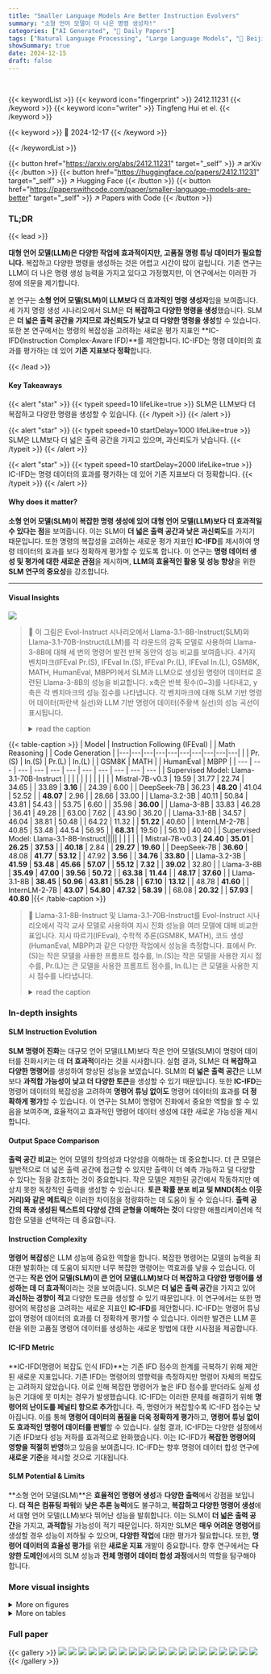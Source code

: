 ```yaml
---
title: "Smaller Language Models Are Better Instruction Evolvers"
summary: "소형 언어 모델이 더 나은 명령 생성자!"
categories: ["AI Generated", "🤗 Daily Papers"]
tags: ["Natural Language Processing", "Large Language Models", "🏢 Beijing University of Posts and Telecommunications",]
showSummary: true
date: 2024-12-15
draft: false
---
```


<br>

{{< keywordList >}}
{{< keyword icon="fingerprint" >}} 2412.11231 {{< /keyword >}}
{{< keyword icon="writer" >}} Tingfeng Hui et el. {{< /keyword >}}
 
{{< keyword >}} 🤗 2024-12-17 {{< /keyword >}}
 
{{< /keywordList >}}

{{< button href="https://arxiv.org/abs/2412.11231" target="_self" >}}
↗ arXiv
{{< /button >}}
{{< button href="https://huggingface.co/papers/2412.11231" target="_self" >}}
↗ Hugging Face
{{< /button >}}
{{< button href="https://paperswithcode.com/paper/smaller-language-models-are-better" target="_self" >}}
↗ Papers with Code
{{< /button >}}




### TL;DR


{{< lead >}}

**대형 언어 모델(LLM)은 다양한 작업에 효과적이지만, 고품질 명령 튜닝 데이터가 필요합니다.** 복잡하고 다양한 명령을 생성하는 것은 어렵고 시간이 많이 걸립니다. 기존 연구는 LLM이 더 나은 명령 생성 능력을 가지고 있다고 가정했지만, 이 연구에서는 이러한 가정에 의문을 제기합니다.

본 연구는 **소형 언어 모델(SLM)이 LLM보다 더 효과적인 명령 생성자**임을 보여줍니다. 세 가지 명령 생성 시나리오에서 SLM은 **더 복잡하고 다양한 명령을 생성**했습니다. SLM은 **더 넓은 출력 공간을 가지므로 과신뢰도가 낮고 더 다양한 명령을 생성**할 수 있습니다. 또한 본 연구에서는 명령의 복잡성을 고려하는 새로운 평가 지표인 **IC-IFD(Instruction Complex-Aware IFD)**를 제안합니다. IC-IFD는 명령 데이터의 효과를 평가하는 데 있어 **기존 지표보다 정확**합니다.

{{< /lead >}}


#### Key Takeaways

{{< alert "star" >}}
{{< typeit speed=10 lifeLike=true >}} SLM은 LLM보다 더 복잡하고 다양한 명령을 생성할 수 있습니다. {{< /typeit >}}
{{< /alert >}}

{{< alert "star" >}}
{{< typeit speed=10 startDelay=1000 lifeLike=true >}} SLM은 LLM보다 더 넓은 출력 공간을 가지고 있으며, 과신뢰도가 낮습니다. {{< /typeit >}}
{{< /alert >}}

{{< alert "star" >}}
{{< typeit speed=10 startDelay=2000 lifeLike=true >}} IC-IFD는 명령 데이터의 효과를 평가하는 데 있어 기존 지표보다 더 정확합니다. {{< /typeit >}}
{{< /alert >}}

#### Why does it matter?
**소형 언어 모델(SLM)이 복잡한 명령 생성에 있어 대형 언어 모델(LLM)보다 더 효과적일 수 있다는 점**을 보여줍니다.  이는 SLM이 **더 넓은 출력 공간과 낮은 과신뢰도**를 가지기 때문입니다. 또한 명령의 복잡성을 고려하는 새로운 평가 지표인 **IC-IFD**를 제시하여 명령 데이터의 효과를 보다 정확하게 평가할 수 있도록 합니다. 이 연구는 **명령 데이터 생성 및 평가에 대한 새로운 관점**을 제시하며, **LLM의 효율적인 활용 및 성능 향상**을 위한  **SLM 연구의 중요성**을 강조합니다.

------
#### Visual Insights



![](https://arxiv.org/html/2412.11231/x1.png)

> 🔼 이 그림은 Evol-Instruct 시나리오에서 Llama-3.1-8B-Instruct(SLM)와 Llama-3.1-70B-Instruct(LLM)를 각 라운드의 감독 모델로 사용하여 Llama-3-8B에 대해 세 번의 명령어 발전 반복 동안의 성능 비교를 보여줍니다. 4가지 벤치마크(IFEval Pr.(S), IFEval In.(S), IFEval Pr.(L), IFEval In.(L), GSM8K, MATH, HumanEval, MBPP)에서 SLM과 LLM으로 생성된 명령어 데이터로 훈련된 Llama-3-8B의 성능을 비교합니다. x축은 반복 횟수(0~3)를 나타내고, y축은 각 벤치마크의 성능 점수를 나타냅니다. 각 벤치마크에 대해 SLM 기반 명령어 데이터(파란색 실선)와 LLM 기반 명령어 데이터(주황색 실선)의 성능 곡선이 표시됩니다.
> <details>
> <summary>read the caption</summary>
> Figure 1: Comparison of performance on Llama-3-8B during three iterations of instruction evolution, using Llama-3.1-8B-Instruct and Llama-3.1-70B-Instruct as supervised models for each round under Evol-Instruct scenario.
> </details>





{{< table-caption >}}
| Model | Instruction Following (IFEval) | | Math Reasoning | | Code Generation | 
|---|---|---|---|---|---|---|---|---|---| 
| | Pr.(S) | In.(S) | Pr.(L) | In.(L) | | GSM8K | MATH | | HumanEval | MBPP |
| --- | --- | --- | --- | --- | --- | --- | --- | --- | --- | --- |
|  Supervised Model: Llama-3.1-70B-Instruct | | | | | | | | | | |
| Mistral-7B-v0.3 | 19.59 | 31.77 | 22.74 | 34.65 | | 33.89 | **3.16** | | 24.39 | 6.00 |
| DeepSeek-7B | 36.23 | **48.20** | 41.04 | 52.52 | | **48.07** | 2.96 | | 28.66 | 33.00 |
| Llama-3.2-3B | 40.11 | 50.84 | 43.81 | 54.43 | | 53.75 | 6.60 | | 35.98 | **36.00** |
| Llama-3-8B | 33.83 | 46.28 | 36.41 | 49.28 | | 63.00 | 7.62 | | 43.90 | 36.20 |
| Llama-3.1-8B | 34.57 | 46.04 | 38.81 | 50.48 | | 64.22 | 11.32 | | **51.22** | 40.60 |
| InternLM-2-7B | 40.85 | 53.48 | 44.54 | 56.95 | | **68.31** | 19.50 | | 56.10 | 40.40 |
| Supervised Model: Llama-3.1-8B-Instruct||||| | | | | |
| Mistral-7B-v0.3 | **24.40** | **35.01** | **26.25** | **37.53** | | **40.18** | 2.84 | | **29.27** | **19.60** |
| DeepSeek-7B | **36.60** | 48.08 | **41.77** | **53.12** | | 47.92 | **3.56** | | **34.76** | **33.80** |
| Llama-3.2-3B | **41.59** | **53.48** | **45.66** | **57.07** | | **55.12** | **7.32** | | **39.02** | 32.80 |
| Llama-3-8B | **35.49** | **47.00** | **39.56** | **50.72** | | **63.38** | **11.44** | | **48.17** | **37.60** |
| Llama-3.1-8B | **38.45** | **50.96** | **43.81** | **55.28** | | **67.10** | **13.12** | | 48.78 | **41.60** |
| InternLM-2-7B | **43.07** | **54.80** | **47.32** | **58.39** | | 68.08 | **20.32** | | **57.93** | **40.80** |{{< /table-caption >}}

> 🔼 Llama-3.1-8B-Instruct 및 Llama-3.1-70B-Instruct를 Evol-Instruct 시나리오에서 각각 교사 모델로 사용하여 지시 진화 성능을 여러 모델에 대해 비교한 표입니다. 지시 따르기(IFEval), 수학적 추론(GSM8K, MATH), 코드 생성(HumanEval, MBPP)과 같은 다양한 작업에서 성능을 측정합니다. 표에서 Pr.(S)는 작은 모델을 사용한 프롬프트 점수를, In.(S)는 작은 모델을 사용한 지시 점수를, Pr.(L)는 큰 모델을 사용한 프롬프트 점수를, In.(L)는 큰 모델을 사용한 지시 점수를 나타냅니다.
> <details>
> <summary>read the caption</summary>
> Table 1: Comparison of performance with Llama-3.1-8B-Instruct and Llama-3.1-70B-Instruct as supervised models under Evol-Instruct scenario.
> </details>





### In-depth insights


#### SLM Instruction Evolution
**SLM 명령어 진화**는 대규모 언어 모델(LLM)보다 작은 언어 모델(SLM)이 명령어 데이터를 진화시키는 데 **더 효과적**이라는 것을 시사합니다. 실험 결과, SLM은 **더 복잡하고 다양한 명령어**를 생성하여 향상된 성능을 보였습니다. SLM의 **더 넓은 출력 공간**은 LLM보다 **과적합 가능성이 낮고 더 다양한 토큰**을 생성할 수 있기 때문입니다. 또한 **IC-IFD**는 명령어 데이터의 복잡성을 고려하여 **명령어 튜닝 없이도** 명령어 데이터의 효과를 **더 정확하게 평가**할 수 있습니다. 이 연구는 SLM이 명령어 진화에서 중요한 역할을 할 수 있음을 보여주며, 효율적이고 효과적인 명령어 데이터 생성에 대한 새로운 가능성을 제시합니다.

#### Output Space Comparison
**출력 공간 비교**는 언어 모델의 창의성과 다양성을 이해하는 데 중요합니다. 더 큰 모델은 일반적으로 더 넓은 출력 공간에 접근할 수 있지만 출력이 더 예측 가능하고 덜 다양할 수 있다는 점을 강조하는 것이 중요합니다. 작은 모델은 제한된 공간에서 작동하지만 예상치 못한 독창적인 출력을 생성할 수 있습니다. **토큰 확률 분포 비교 및 MND(최소 이웃 거리)와 같은 메트릭**은 이러한 차이점을 정량화하는 데 도움이 될 수 있습니다. **출력 공간의 폭과 생성된 텍스트의 다양성 간의 균형을 이해하는 것**이 다양한 애플리케이션에 적합한 모델을 선택하는 데 중요합니다.

#### Instruction Complexity
**명령어 복잡성**은 LLM 성능에 중요한 역할을 합니다. 복잡한 명령어는 모델의 능력을 최대한 발휘하는 데 도움이 되지만 너무 복잡한 명령어는 역효과를 낳을 수 있습니다. 이 연구는 **작은 언어 모델(SLM)이 큰 언어 모델(LLM)보다 더 복잡하고 다양한 명령어를 생성하는 데 더 효과적**이라는 것을 보여줍니다. SLM은 **더 넓은 출력 공간**을 가지고 있어 **과신하는 경향이 적고** 다양한 토큰을 생성할 수 있기 때문입니다. 이 연구에서는 또한 명령어의 복잡성을 고려하는 새로운 지표인 **IC-IFD**를 제안합니다. IC-IFD는 명령어 튜닝 없이 명령어 데이터의 효과를 더 정확하게 평가할 수 있습니다. 이러한 발견은 LLM 훈련을 위한 고품질 명령어 데이터를 생성하는 새로운 방법에 대한 시사점을 제공합니다.

#### IC-IFD Metric
**IC-IFD(명령어 복잡도 인식 IFD)**는 기존 IFD 점수의 한계를 극복하기 위해 제안된 새로운 지표입니다. 기존 IFD는 명령어의 영향력을 측정하지만 명령어 자체의 복잡도는 고려하지 않았습니다. 이로 인해 복잡한 명령어가 높은 IFD 점수를 받더라도 실제 성능은 기대에 못 미치는 경우가 발생했습니다. IC-IFD는 이러한 문제를 해결하기 위해 **명령어의 난이도를 페널티 항으로 추가**합니다. 즉, 명령어가 복잡할수록 IC-IFD 점수는 낮아집니다. 이를 통해 **명령어 데이터의 품질을 더욱 정확하게 평가**하고, **명령어 튜닝 없이도 효과적인 명령어 데이터를 판별**할 수 있습니다. 실험 결과, IC-IFD는 다양한 설정에서 기존 IFD보다 성능 저하를 효과적으로 완화했습니다. 이는 IC-IFD가 **복잡한 명령어의 영향을 적절히 반영**하고 있음을 보여줍니다. IC-IFD는 향후 명령어 데이터 합성 연구에 **새로운 기준**을 제시할 것으로 기대됩니다.

#### SLM Potential & Limits
**소형 언어 모델(SLM)**은 **효율적인 명령어 생성**과 **다양한 출력**에서 강점을 보입니다. **더 적은 컴퓨팅 파워**와 **낮은 추론 능력**에도 불구하고, **복잡하고 다양한 명령어 생성**에서 대형 언어 모델(LLM)보다 뛰어난 성능을 발휘합니다. 이는 SLM이 **더 넓은 출력 공간**을 가지고, **과적합**될 가능성이 적기 때문입니다. 하지만 SLM은 **매우 어려운 명령어**를 생성할 경우 성능이 저하될 수 있으며, **다양한 작업**에 대한 평가가 필요합니다. 또한, **명령어 데이터의 효율성 평가**를 위한 **새로운 지표** 개발이 중요합니다. 향후 연구에서는 **다양한 도메인**에서의 SLM 성능과 **전체 명령어 데이터 합성 과정**에서의 역할을 탐구해야 합니다.


### More visual insights

<details>
<summary>More on figures
</summary>


![](https://arxiv.org/html/2412.11231/x2.png)

> 🔼 이 그림은 Evol-Instruct 시나리오에서 Llama-3.1-8B-Instruct(SLM)와 Llama-3.1-70B-Instruct(LLM)를 감독 모델로 사용하여 세 번의 반복 동안 진화된 명령어의 난이도 분포를 보여줍니다. 각 라운드마다 SLM에서 생성된 명령어 데이터는 매우 쉬움, 쉬움, 중간, 어려움, 매우 어려움의 다섯 가지 난이도로 분류됩니다. 각 막대는 특정 난이도 범주에 속하는 명령어의 비율을 나타냅니다. 이 그림은 SLM이 LLM보다 더 복잡하고 어려운 명령어를 생성하는 경향이 있음을 보여줍니다. 특히 세 번째 반복에서 SLM에 의해 생성된 명령어의 대부분은 '매우 어려움'으로 분류되는 반면 LLM에서 생성된 명령어는 난이도가 낮은 경향이 있습니다.
> <details>
> <summary>read the caption</summary>
> Figure 2: Distribution of difficulty levels for instructions evolved during three iterations, using Llama-3.1-8B-Instruct and Llama-3.1-70B-Instruct as supervised models for each round under Evol-Instruct scenario.
> </details>



![](https://arxiv.org/html/2412.11231/x3.png)

> 🔼 Qwen-2.5 시리즈 모델의 성능 비교를 보여주는 그림입니다. 이 그림은 Evol-Instruct 시나리오에서 다양한 크기의 Qwen-2.5 모델 (0.5B에서 72B까지)에 대해 SLM-INST와 LLM-INST의 성능을 비교하여 SLM이 더욱 복잡하고 어려운 명령 데이터를 생성할 수 있음을 보여줍니다. 자세한 결과는 표 11에서 확인할 수 있습니다.
> <details>
> <summary>read the caption</summary>
> Figure 3: Comparison of performance among Qwen-2.5 series models. Detailed results can be found in Table 11.
> </details>



![](https://arxiv.org/html/2412.11231/x4.png)

> 🔼 이 그림은 AutoIF 시나리오에서 Llama-3.1-8B-Instruct와 Llama-3.1-70B-Instruct가 생성한 명령어에 대한 최소 이웃 거리 분포를 보여줍니다. 최소 이웃 거리는 임베딩 공간에서 명령어들 사이의 유사성을 측정한 것으로, 값이 클수록 다양성이 높음을 나타냅니다. 그림에서 SLM(Llama-3.1-8B-Instruct)이 생성한 명령어들이 LLM(Llama-3.1-70B-Instruct)보다 더 넓게 분포되어 있어, SLM이 더 다양한 명령어를 생성한다는 것을 알 수 있습니다.
> <details>
> <summary>read the caption</summary>
> Figure 4: Distribution of Minimum Neighbor Distance for instructions generated by Llama-3.1-8B-Instruct and Llama-3.1-70B-Instruct in the AutoIF scenario.
> </details>



![](https://arxiv.org/html/2412.11231/x5.png)

> 🔼 이 그림은 Evol-Instruct 시나리오에서 SLM(작은 언어 모델)과 LLM(큰 언어 모델)이 출력 토큰 확률 분포를 비교하여 보여줍니다. SLM은 LLM에 비해 상대적으로 약한 명령어 준수 능력으로 인해 출력 공간이 더 넓고 다양한 토큰을 생성하는 경향이 있음을 보여줍니다. 따라서 SLM은 LLM에 비해 더 복잡하고 다양한 명령을 생성할 수 있습니다. x축은 확률을 나타내고, y축은 밀도를 나타냅니다.
> <details>
> <summary>read the caption</summary>
> Figure 5: Comparison of output token probability distributions in the Evol-Instruct scenario.
> </details>



![](https://arxiv.org/html/2412.11231/x6.png)

> 🔼 이 그림은 세 가지 데이터 선택 비율(5%, 10%, 15%)에서 IC-IFD와 IFD를 사용하여 Alpaca 데이터셋의 상위 부분을 유지했을 때 Llama-3-8B 및 Llama-3.2-3B 모델의 성능을 비교하여 보여줍니다. 각 비율에 대해 IC-IFD가 IFD보다 더 나은 성능을 보이는 것을 알 수 있습니다. 즉, IC-IFD를 사용하여 데이터를 필터링하면 IFD를 사용하는 것보다 더 나은 결과를 얻을 수 있음을 나타냅니다.
> <details>
> <summary>read the caption</summary>
> Figure 6: Performance comparison of three data selection ratios on Alpaca dataset between IC-IFD and IFD.
> </details>



![](https://arxiv.org/html/2412.11231/x7.png)

> 🔼 이 그림은 세 가지 데이터 선택 비율(5%, 10%, 15%)에 대해 IC-IFD로 필터링된 데이터로 학습된 모델과 전체 Alpaca 데이터셋으로 학습된 모델의 성능을 비교하여 보여줍니다. Llama-3.2-3B와 Llama-3-8B 두 모델에 대해, IC-IFD로 필터링된 데이터로 학습된 모델이 전체 데이터셋으로 학습된 모델보다 더 나은 성능을 보이는 것을 알 수 있습니다. 이는 IC-IFD가 효과적으로 고품질의 명령 데이터를 선택하여 모델 성능 향상에 기여함을 시사합니다.
> <details>
> <summary>read the caption</summary>
> Figure 7: Performance comparison of three data selection ratios on Alpaca dataset between IC-IFD and full dataset.
> </details>



![](https://arxiv.org/html/2412.11231/x8.png)

> 🔼 이 그림은 Evol-Instruct 시나리오에서 '제약 조건 추가' 전략을 적용했을 때 LLM과 SLM이 생성한 지시문의 차이점을 보여주는 예시입니다. LLM은 주어진 '건강 유지 요령 3가지 제시' 지시문에 '적당한 생활 방식을 고려하여 건강을 유지하기 위한 실행 가능한 3가지 요령을 제시하고, 이를 일상에 어떻게 적용할 수 있는지 설명하라'는 조건을 추가했습니다. 반면, SLM은 '운동 시간이 제한되고 식단 제약이 있는 바쁜 일정을 가진 사람이 전반적인 건강과 웰빙을 유지하기 위한 근거 기반 요령 3가지를 제공하라'는 더욱 까다로운 조건을 추가했습니다. SLM은 같은 진화 전략 하에서 LLM보다 더 복잡하고 어려운 지시문을 생성할 수 있음을 보여줍니다.
> <details>
> <summary>read the caption</summary>
> Figure 8: Comparison of cases between LLMs and SLMs under adding constraints strategy.
> </details>



![](https://arxiv.org/html/2412.11231/x9.png)

> 🔼 이 그림은 Evol-Instruct 시나리오에서 '심화' 전략을 사용하는 경우 LLM과 SLM이 생성한 지시사항의 차이점을 보여주는 예시를 제공합니다. LLM이 생성한 지시사항은 단순히 시간당 요금과 추가 근무 시간에 대한 질문을 추가하는 반면, SLM은 평일과 주말의 가변 시급, 추가 보너스, 시간 제한 등 더 복잡하고 다양한 조건을 포함하는 지시사항을 생성합니다. 즉, SLM은 동일한 전략에서 LLM보다 더 복잡하고 심층적인 지시사항을 생성할 수 있음을 보여줍니다.
> <details>
> <summary>read the caption</summary>
> Figure 9: Comparison of cases between LLMs and SLMs under deepening strategy.
> </details>



![](https://arxiv.org/html/2412.11231/x10.png)

> 🔼 Evol-Instruct 시나리오에서 사용되는 심층 진화 프롬프트 템플릿입니다. 주어진 프롬프트를 더 복잡한 버전으로 다시 작성하여 ChatGPT 및 GPT-4와 같은 유명 AI 시스템이 처리하기 더 어렵게 만드는 것이 목표입니다. 다시 작성된 프롬프트는 합리적이어야 하고, 인간이 이해하고 응답할 수 있어야 합니다. 주어진 프롬프트를 복잡하게 만드는 방법(METHOD)이 제공되며, 다시 작성된 프롬프트는 간결해야 하고 주어진 프롬프트에 10~20단어만 추가할 수 있습니다. 출력에는 주어진 프롬프트와 다시 작성된 프롬프트 없이 새 프롬프트만 생성해야 합니다.
> <details>
> <summary>read the caption</summary>
> Figure 10: In-depth evolution prompt template utilized in Evol-Instruct scenario.
> </details>



![](https://arxiv.org/html/2412.11231/x11.png)

> 🔼 Evol-Instruct 시나리오에서 사용되는 네 가지 심층 진화 방법을 설명합니다. 이러한 방법에는 제약 조건 추가, 질문 심화, 구체화, 추론 단계 추가가 포함됩니다. 제약 조건 추가는 주어진 프롬프트에 제약/요구 사항을 하나 더 추가하는 것을 포함합니다. 심화는 주어진 프롬프트에 특정 문제에 대한 질문이 포함된 경우 질문의 깊이와 폭을 증가시키는 것을 포함합니다. 구체화는 일반적인 개념을 더 구체적인 개념으로 대체하는 것을 포함합니다. 추론 단계 추가는 주어진 프롬프트를 몇 가지 간단한 사고 과정으로 해결할 수 있는 경우 명시적으로 여러 단계 추론을 요청하도록 다시 작성하는 것을 포함합니다.
> <details>
> <summary>read the caption</summary>
> Figure 11: Four in-depth methods utilized in Evol-Instruct scenario.
> </details>



![](https://arxiv.org/html/2412.11231/x12.png)

> 🔼 이 그림은 Evol-Instruct 시나리오에서 사용되는 너비 우선 진화 프롬프트 템플릿을 보여줍니다. 주어진 프롬프트에서 영감을 얻어 완전히 새로운 프롬프트를 생성하는 것이 목표입니다. 이 새로운 프롬프트는 주어진 프롬프트와 같은 도메인에 속해야 하지만 더 희귀해야 합니다. 생성된 프롬프트의 길이와 복잡성은 주어진 프롬프트와 유사해야 합니다. 생성된 프롬프트는 합리적이어야 하고 인간이나 최신 AI 챗봇이 이해하고 응답할 수 있어야 합니다. 다른 단어나 특수 기호 없이 새 프롬프트만 생성해야 합니다.
> <details>
> <summary>read the caption</summary>
> Figure 12: In-breadth evolution prompt template utilized in Evol-Instruct scenario.
> </details>



![](https://arxiv.org/html/2412.11231/x13.png)

> 🔼 이 그림은 AutoIF 시나리오에서 Self-Instruct Seed Instructions의 프롬프트 템플릿을 보여줍니다. AutoIF는 소규모 시드 명령어 세트에서 시작하여 모델의 명령어 준수 능력을 향상시키기 위해 대규모의 안정적인 명령어를 자동으로 생성하는 것을 목표로 합니다. 이 그림에 표시된 프롬프트는 AutoIF의 첫 번째 단계에서 사용됩니다. 템플릿은 모델에 50개의 서로 다른 명령어를 제공하도록 요청하고 있으며, 각 명령어는 응답 형식에 관한 것이어야 하고 Python 함수로 쉽게 평가할 수 있어야 합니다. 또한 몇 가지 시드 명령어 예시와 원하지 않는 명령어 유형 예시를 제공합니다. 응답에서 각 명령어는 한 줄에 하나씩 생성되어야 하며 '-'로 시작해야 합니다. 또한 시드 명령어를 반복해서는 안 됩니다.
> <details>
> <summary>read the caption</summary>
> Figure 13: Prompt template of Self-Instruct Seed Instructions in AutoIF scenario.
> </details>



![](https://arxiv.org/html/2412.11231/x14.png)

> 🔼 AutoIF는 주어진 명령에 따라 응답이 생성되는지 확인하기 위해 Python에서 평가 함수를 작성하는 전문가 역할을 하는 프롬프트 템플릿입니다. 명령어가 주어지면, 입력 문자열 'response'가 해당 명령어를 따르는지 평가하는 'evaluate'라는 Python 함수를 작성해야 합니다. 따르는 경우 True를 반환하고, 그렇지 않으면 False를 반환합니다. 응답은 'func' 키에 평가 함수가 포함된 단일 JSON과 'cases' 키에 세 가지 테스트 케이스 목록이 포함되어야 하며, 각 테스트 케이스는 'input' 키에 입력과 'output' 키에 예상 출력(true 또는 false)을 포함합니다.
> <details>
> <summary>read the caption</summary>
> Figure 14: Prompt template of Verification Funcs and Cases Generation in AutoIF scenario.
> </details>



![](https://arxiv.org/html/2412.11231/x15.png)

> 🔼 이 그림은 Auto Evol-Instruct 시나리오에서 사용되는 프롬프트 템플릿을 보여줍니다. 주어진 명령을 더 복잡한 버전으로 다시 작성하는 명령 다시 작성자 역할을 LLMs에게 요청합니다. 4단계의 계획을 세우고 실행하여 주어진 명령을 더 복잡하게 만들고 최종적으로 다시 작성된 명령을 제공합니다. 명령의 언어를 변경하는 방법은 제공하지 않도록 합니다.
> <details>
> <summary>read the caption</summary>
> Figure 15: Prompt template of Auto Evol-Instruct scenario.
> </details>



![](https://arxiv.org/html/2412.11231/x16.png)

> 🔼 이 그림은 응답 생성에 사용되는 프롬프트 템플릿을 보여줍니다. 입력이 제공되는 경우, 주어진 명령과 입력을 바탕으로 포괄적이고 정확한 응답을 제공하도록 지시합니다. 입력이 제공되지 않는 경우, 주어진 명령을 바탕으로 포괄적이고 정확한 응답을 제공하도록 지시합니다.
> <details>
> <summary>read the caption</summary>
> Figure 16: Prompt template of response generation.
> </details>



![](https://arxiv.org/html/2412.11231/x17.png)

> 🔼 이 그림은 주어진 사용자 쿼리의 내용을 기반으로 사용자 의도를 식별하고 쿼리의 난이도를 평가하는 프롬프트 템플릿을 보여줍니다. 프롬프트는 사용자 쿼리, 출력 형식(사용자 의도, 풀이에 필요한 지식, '매우 쉬움', '쉬움', '중간', '어려움', '매우 어려움' 중 하나인 난이도), 그리고 출력으로 구성됩니다.
> <details>
> <summary>read the caption</summary>
> Figure 17: Prompt template of evaluating the difficulty levels.
> </details>



![](https://arxiv.org/html/2412.11231/x18.png)

> 🔼 이 그림은 진화 궤적에서 키워드를 추출하기 위한 프롬프트 템플릿을 보여줍니다. 주어진 지시 진화 궤적을 주의 깊게 읽고 핵심 개념이나 프로세스를 식별합니다. 궤적의 핵심 아이디어를 정확하게 요약하는 짧고 간단한 구문을 만듭니다. 요약은 간결해야 하고 진화 과정의 본질에 초점을 맞춰야 합니다. 구문에 불필요한 기호, 구두점 또는 서식이 포함되어 있지 않아야 합니다. 간략하고 명확한 메서드 설명이어야 합니다. 메서드 시작 부분에 있는 숫자 레이블이나 특수 식별자는 무시하십시오. 추가 설명이나 추가 정보 없이 요약 구문만 제공합니다. 지시 진화 궤적: {TRAJECTORY}
> <details>
> <summary>read the caption</summary>
> Figure 18: Prompt template of extracting the keywords from evolution trajectories.
> </details>



![](https://arxiv.org/html/2412.11231/x19.png)

> 🔼 이 그림은 사용자 쿼리의 난이도 점수를 평가하기 위한 프롬프트 템플릿을 보여줍니다. 프롬프트는 모델에게 주어진 사용자 쿼리의 의도를 먼저 식별한 다음, 쿼리의 내용을 기반으로 0에서 100까지의 난이도 점수를 매기도록 지시합니다. 출력은 다른 단어나 기호 없이 난이도 점수만 생성해야 합니다.
> <details>
> <summary>read the caption</summary>
> Figure 19: Prompt template of evaluating the difficulty scores.
> </details>



![](https://arxiv.org/html/2412.11231/x20.png)

> 🔼 이 그림은 두 AI 어시스턴트의 응답을 비교하여 승패를 평가하는 데 사용되는 프롬프트 템플릿을 보여줍니다. 사용자 질문과 두 어시스턴트의 응답이 주어지면, 평가자는 응답이 사용자의 요구에 얼마나 잘 부합하는지, 간결하고 정확한지, 불필요한 정보 없이 포괄적인지, 논리적인 흐름을 따르는지, 정확한 기술 용어를 사용하는지, 사실적으로 정확하고 객관적인지 등을 기준으로 평가합니다. 마지막 줄에는 어떤 어시스턴트가 더 나은지, 혹은 동등한지 단일 레이블로 출력합니다.
> <details>
> <summary>read the caption</summary>
> Figure 20: Prompt template of evaluating the win-tie-lose rates.
> </details>



</details>




<details>
<summary>More on tables
</summary>


{{< table-caption >}}
| Model | Instruction Following (IFEval) |   | Math Reasoning |   | Code Generation |   |
|---|---|---|---|---|---|---|---|
|       | Pr.(S) | In.(S) | Pr.(L) | In.(L) |   | GSM8K | MATH |   | HumanEval | MBPP |
|---|---|---|---|---|---|---|---|---|---|---| 
| **Supervised Model: Qwen-2-72B-Instruct** | | | | | | | | | |
| Mistral-7B-v0.3 | 20.15 | 30.94 | 23.84 | 34.41 |   | 46.93 | **3.26** |   | 32.32 | 1.80 |
| DeepSeek-7B | 35.67 | 47.12 | **39.56** | 50.84 |   | 44.81 | 2.76 |   | **36.59** | **34.00** |
| Llama-3.2-3B | 39.74 | 51.44 | 43.99 | 55.40 |   | 53.83 | **7.40** |   | 38.41 | 31.00 |
| Llama-3-8B | 34.75 | 45.80 | 37.71 | 48.92 |   | 63.76 | **10.06** |   | 43.90 | 35.40 |
| Llama-3.1-8B | **36.41** | **47.60** | 39.00 | 50.60 |   | 65.43 | 10.84 |   | **48.17** | 38.40 |
| InternLM-2-7B | 41.96 | 53.60 | 43.99 | 55.64 |   | 65.28 | 17.96 |   | 56.71 | 40.60 |
| **Supervised Model: Qwen-2-7B-Instruct** | | | | | | | | | |
| Mistral-7B-v0.3 | **25.32** | **37.17** | **29.76** | **41.01** |   | **47.31** | 2.20 |   | **32.93** | **12.00** |
| DeepSeek-7B | **36.41** | **48.56** | 39.37 | **51.32** |   | **48.07** | **3.82** |   | 35.37 | 33.20 |
| Llama-3.2-3B | **43.81** | **55.16** | **47.87** | **58.27** |   | **56.56** | 7.18 |   | **39.63** | **31.40** |
| Llama-3-8B | **38.92** | **48.33** | **43.81** | **52.19** |   | **63.91** | 8.66 |   | **45.73** | **38.40** |
| Llama-3.1-8B | 34.75 | 45.80 | **39.93** | **51.08** |   | **68.76** | **14.02** |   | 46.34 | **38.60** |
| InternLM-2-7B | **44.12** | **55.16** | **48.62** | **58.73** |   | **66.87** | **19.60** |   | **58.54** | **41.40** |{{< /table-caption >}}
> 🔼 Qwen-2-7B-Instruct(SLM)와 Qwen-2-72B-Instruct(LLM)를 Evol-Instruct 시나리오에서 지도 모델로 사용하여 성능을 비교한 표입니다.  IFEval, FollowBench, GSM8K, MATH, HumanEval, MBPP 등 다양한 벤치마크에서 성능을 측정했습니다.  Pr.(S)와 In.(S)는 각각 작은 모델로 생성한 명령과 지시에 대한 성능을 나타내며, Pr.(L)과 In.(L)는 큰 모델에 대한 성능을 나타냅니다.
> <details>
> <summary>read the caption</summary>
> Table 2: Comparison of performance with Qwen-2-7B-Instruct and Qwen-2-72B-Instruct as supervised models under Evol-Instruct scenario.
> </details>

{{< table-caption >}}
| Model | IFEval | | | | FollowBench (HSR) | | | | | Common Abilities | |
|---|---|---|---|---|---|---|---|---|---|---|---|---|---|---| 
| | Pr.(S) | In.(S) | Pr.(L) | In.(L) | | Level 1 | Level 2 | Level 3 | Level 4 | Level 5 | Avg. | | C-Eval | MMLU | HumanEval | GSM8K |
|---|---|---|---|---|---|---|---|---|---|---|---|---|---|---|---| 
| *Supervision Model: Llama-3.1-70B-Instruct* | | | | | | | | | | | | | | | |
| Llama-3.2-3B | 40.85 | 51.92 | 42.33 | 53.84 | | **61.17** | 57.59 | **50.55** | 33.09 | 26.74 | 45.83 | | **41.37** | **52.65** | **29.88** | 27.07 |
| Llama-3-8B | 37.71 | 50.00 | 39.19 | 52.04 | | 49.64 | 46.60 | 41.56 | 27.05 | 22.37 | 37.44 | | 41.87 | 51.14 | 26.83 | 37.76 |
| Llama-3.1-8B | 41.96 | 53.36 | 42.70 | 54.20 | | 51.77 | 45.60 | 45.04 | 34.85 | 26.61 | 40.78 | | **44.50** | 56.39 | 31.10 | 38.21 |
| Qwen-2-7B | 41.96 | 53.60 | 43.62 | 55.64 | | 72.18 | 62.45 | **56.43** | 41.31 | 35.42 | 53.56 | | **81.08** | 55.71 | 57.32 | **79.68** |
| Qwen-2.5-7B | 49.17 | **60.31** | 50.46 | 61.51 | | **78.88** | **73.78** | **61.50** | 51.99 | 45.42 | **62.31** | | **80.46** | 58.39 | 67.68 | **85.90** |
| InternLM-2-7B | 46.21 | 56.71 | 48.06 | 58.63 | | 68.89 | 62.23 | 54.17 | 44.27 | 42.06 | 54.33 | | 60.11 | 60.59 | 65.35 | 50.00 |
| *Supervision Model: Llama-3.1-8B-Instruct* | | | | | | | | | | | | | | | |
| Llama-3.2-3B | **43.62** | **54.20** | **46.95** | **57.07** | | 56.95 | **61.46** | 50.20 | **37.65** | **34.16** | **48.08** | | 40.56 | 49.08 | 25.00 | **29.87** |
| Llama-3-8B | **41.04** | **51.32** | **42.88** | **53.11** | | **62.99** | **54.38** | **49.29** | **32.21** | **32.21** | **46.21** | | **43.49** | **55.63** | **37.20** | **45.26** |
| Llama-3.1-8B | **42.51** | **54.92** | **44.73** | **56.71** | | **63.99** | **58.15** | **53.29** | **39.49** | **36.02** | **50.19** | | 43.77 | **58.32** | **32.32** | **47.92** |
| Qwen-2-7B | **44.92** | **55.76** | **47.50** | **58.39** | | **78.75** | **63.30** | 52.31 | **50.28** | **43.08** | **57.54** | | 80.11 | **56.84** | **65.24** | 79.53 |
| Qwen-2.5-7B | **50.09** | 59.59 | **52.50** | **61.75** | | 77.86 | 70.22 | 59.86 | **53.35** | **47.18** | 61.69 | | 79.74 | **60.17** | **72.56** | 84.69 |
| InternLM-2-7B | **47.50** | **57.67** | **50.83** | **61.15** | | **74.73** | **66.16** | **61.94** | **54.10** | **46.28** | **60.64** | | **63.03** | **63.16** | **70.96** | **54.27** |{{< /table-caption >}}
> 🔼 이 표는 AutoIF 시나리오에서 Llama-3.1-8B-Instruct와 Llama-3.1-70B-Instruct를 지도 모델로 사용했을 때의 성능을 비교하여 보여줍니다. AutoIF는 소수의 초기 지침에서 대규모의 안정적인 지침을 자동으로 생성하는 것을 목표로 합니다. 표에서 Pr.(S) 및 In.(S)는 각각 작은 모델(Llama-3.1-8B-Instruct)로 지도 학습된 모델의 프롬프트 및 지침 수준에서의 IFEval 정확도를 나타내고, Pr.(L) 및 In.(L)은 큰 모델(Llama-3.1-70B-Instruct)로 지도 학습된 모델의 IFEval 정확도를 나타냅니다. FollowBench(HSR) 열은 다섯 가지 난이도 수준(1-5)과 평균 HSR(Hard Satisfaction Rate)을 보여주며, Common Abilities 열은 C-Eval, MMLU, HumanEval, GSM8K에서 모델의 성능을 보여줍니다. 이를 통해 다양한 측면에서 SLM과 LLM의 성능 차이를 비교할 수 있습니다.
> <details>
> <summary>read the caption</summary>
> Table 3: Comparison of performance with Llama-3.1-8B-Instruct and Llama-3.1-70B-Instruct as supervised models under AutoIF scenario.
> </details>

{{< table-caption >}}
| Model | Instruction Following (IFEval) | | | | | Math Reasoning | | | Code Generation | |
|---|---|---|---|---|---|---|---|---|---|---| 
| | Pr.(S) | In.(S) | Pr.(L) | In.(L) | | GSM8K | MATH | | HumanEval | MBPP | 
|---|---|---|---|---|---|---|---|---|---|---| 
| Supervised Model: Llama-3.1-70B-Instruct | | | | | | | | | | | 
| Llama-3.2-3B | 36.60 | 48.68 | 39.00 | 51.08 | | 53.60 | 7.56 | | 35.37 | 33.00 | 
| Llama-3-8B | 35.86 | 47.60 | 38.63 | 50.24 | | 63.91 | 9.18 | | 38.41 | 32.40 | 
| Llama-3.1-8B | 36.97 | 47.60 | 40.30 | 51.08 | | 66.11 | 11.68 | | 40.85 | **40.40** | 
| Supervised Model: Llama-3.1-8B-Instruct | | | | | | | | | | | 
| Llama-3.2-3B | **45.47** | **57.43** | **50.28** | **61.27** | | **56.48** | **8.42** | | **38.41** | **34.40** | 
| Llama-3-8B | **37.34** | **49.64** | **39.74** | **51.56** | | **67.40** | **12.26** | | **43.90** | **34.80** | 
| Llama-3.1-8B | **38.08** | **49.76** | **40.48** | **52.40** | | **69.52** | **15.62** | | **51.22** | 38.80 |{{< /table-caption >}}
> 🔼 이 표는 Auto Evol-Instruct 시나리오에서 Llama-3.1-8B-Instruct와 Llama-3.1-70B-Instruct를 지도 모델로 사용한 성능 비교를 보여줍니다. Auto Evol-Instruct는 주어진 명령을 더 복잡한 버전으로 다시 작성하는 명령 재작성기입니다. 표에서 SLM(Llama-3.1-8B-Instruct)은 LLM(Llama-3.1-70B-Instruct)보다 더 효과적인 명령을 자동으로 진화시킬 수 있음을 보여줍니다.
> <details>
> <summary>read the caption</summary>
> Table 4: Comparison of performance with Llama-3.1-8B-Instruct and Llama-3.1-70B-Instruct as supervised models under Auto Evol-Instruct scenario.
> </details>

{{< table-caption >}}
| Metrics | IFEval | | | |
|---|---|---|---|---| 
| | Pr.(S) | In.(S) | Pr.(L) | In.(L) |
| Original | 33.09 | 44.72 | 36.41 | 48.32 |
| Instruction Len. | 29.94 | 39.69 | 33.83 | 43.53 |
| Instruction PPL | 27.91 | 39.69 | 32.35 | 44.36 |
| IFD | 30.87 | 43.53 | 36.04 | 47.60 |
| IC-IFD | **34.01** | **46.16** | **38.82** | **50.72** |{{< /table-caption >}}
> 🔼 이 표는 Llama-3-8B 모델에서 SLM으로 생성된 Alpaca-iter3 데이터의 25%를 사용하여 다양한 메트릭을 비교한 결과를 보여줍니다. 구체적으로, 명령 길이, 명령 PPL, IFD 및 IC-IFD와 같은 메트릭을 사용하여 데이터를 필터링하고 Llama-3-8B에서 IFEval 성능을 측정합니다. 이를 통해 IC-IFD가 명령 복잡도를 효과적으로 고려하여 다른 메트릭보다 더 정확한 데이터 품질 평가를 제공함을 보여줍니다.
> <details>
> <summary>read the caption</summary>
> Table 5: Comparison of different metrics under 25% of Alpaca-iter3 evolved by SLMs on Llama-3-8B.
> </details>

{{< table-caption >}}
| Hyperparameter | Value |
|---|---| 
| Learning Rate | 2 × 10⁻⁵ |
| Number of Epochs | 3 |
| Number of Devices | 8 |
| Per-device Batch Size | 1 |
| Gradient Accumulation Steps | 8 |
| Learning Rate Scheduler | cosine |
| Warmup Ratio | 0.03 |
| Max Sequence Length | 2048 |{{< /table-caption >}}
> 🔼 이 표는 Evol-Instruct, AutoIF, Auto Evol-Instruct 세 가지 시나리오에서 사용된 하이퍼파라미터들을 보여줍니다. 일반적인 하이퍼파라미터로는 epoch 수, 디바이스 수, 배치 크기, 그래디언트 누적 단계, 학습률 스케줄러, 웜업 비율, 최대 시퀀스 길이가 있습니다. LoRA 하이퍼파라미터로는 LoRA Rank, LoRA Alpha, LoRA Target, LoRA Dropout이 있습니다.
> <details>
> <summary>read the caption</summary>
> Table 6: Hyperparameters utilized in Evol-Instruct, AutoIF and Auto Evol-Instruct scenarios.
> </details>

{{< table-caption >}}
| Hyperparameter | Value |
|---|---| 
| **General Hyperparameters** | |
| Number of Epochs | 2 |
| Number of Devices | 8 |
| Per-device Batch Size | 1 |
| Gradient Accumulation Steps | 8 |
| Learning Rate Scheduler | cosine |
| Warmup Ratio | 0.03 |
| Max Sequence Length | 2048 |
| **LoRA Hyperparameters** |  |
| LoRA Rank | 8 |
| LoRA Alpha | 8 |
| LoRA Target | all module |
| LoRA Dropout | 0.0 |
| **Qwen-2.5-0.5B and 1.5B** | |
| Learning Rate | 1e-5 |
| **Qwen-2.5-3B and 7B** | |
| Learning Rate | 7e-6 |
| **Qwen-2.5-14B, 32B and 72B** | |
| Learning Rate | 5e-5 |{{< /table-caption >}}
> 🔼 이 표는 Qwen-2.5 시리즈 모델의 미세 조정에 사용된 하이퍼파라미터를 보여줍니다. 모델 크기에 따라 학습률과 LoRA 적용 여부가 다릅니다.
> <details>
> <summary>read the caption</summary>
> Table 7: Hyperparameters utilized for fine-tuning Qwen-2.5 series models.
> </details>

{{< table-caption >}}
| | Seed Data | | 
| --- | ---: | ---: |
|  | **Dataset** | **Datasize** |
| Instruction Following | Alpaca | 51,983 |
| Mathematical Reasoning | GSM8K Train | 7,473 |
| Code Generation | Code Alpaca | 20,022 |{{< /table-caption >}}
> 🔼 이 표는 Evol-Instruct 및 Auto-Evol-Instruct 시나리오에 사용된 시드 명령 데이터의 통계를 제공합니다. 각 데이터 세트의 이름과 해당하는 데이터 크기가 나와 있습니다.
> <details>
> <summary>read the caption</summary>
> Table 8: Statistics of seed instruction data used in the Evol-Instruct and Auto-Evol-Instruct scenarios.
> </details>

{{< table-caption >}}
| Model | Instruction Following (IFEval) |   | Math Reasoning |   | Code Generation |   |
|---|---|---|---|---|---|---|---|
|       | Pr.(S) | In.(S) | Pr.(L) | In.(L) |   | GSM8K | MATH |   | HumanEval | MBPP |
|---|---|---|---|---|---|---|---|---|---|
|       |       |       |       |       |       |       |       |       |       |       |
| Mistral-7B-v0.3 | 17.01 | 26.86 | 19.04 | 29.14 |   | 27.07 | 0.12 |   | 10.20 | 8.80 |
| DeepSeek-7B | 22.00 | 34.05 | 23.48 | 35.73 |   | 44.05 | 0.56 |   | 25.61 | 33.80 |
| Llama-3.2-3B | 22.55 | 34.17 | 25.88 | 37.65 |   | 46.40 | 0.56 |   | 28.05 | 32.20 |
| Llama-3-8B | 23.11 | 32.97 | 24.77 | 35.13 |   | 53.68 | 0.22 |   | 25.00 | 28.60 |
| Llama-3.1-8B | 27.54 | 38.13 | 28.65 | 39.21 |   | 56.41 | 7.56 |   | 29.88 | 31.80 |
| InternLM-2-7B | 32.72 | 45.08 | 35.30 | 48.08 |   | 61.87 | 10.28 |   | 42.07 | 40.00 |{{< /table-caption >}}
> 🔼 이 표는 Evol-Instruct 및 Auto Evol-Instruct 시나리오에서 사용되는 시드 명령 데이터에 대한 실험 결과를 보여줍니다. Llama-3.2-3B, Llama-3-8B, Llama-3.1-8B, DeepSeek-7B, Mistral-7B-v0.3, InternLM-2-7B 등 다양한 모델에 대한 IFEval(명령어 수행), 수학적 추론(GSM8K, MATH), 코드 생성(HumanEval, MBPP) 성능을 보여줍니다. 표에서 볼 수 있듯이 이러한 시드 데이터로 학습된 모델의 성능은 최적이 아닙니다. 이는 현재 최신 기본 모델의 성능을 더욱 향상시키기에는 이러한 시드 데이터의 품질이 충분하지 않음을 시사합니다.
> <details>
> <summary>read the caption</summary>
> Table 9: Results of seed instruction data.
> </details>

{{< table-caption >}}
| Model | Instruction Following (IFEval) |   | Math Reasoning |   | Code Generation |   |
|---|---|---|---|---|---|---| 
|  | Pr.(S) | In.(S) | Pr.(L) | In.(L) | GSM8K | MATH | HumanEval | MBPP |
|---|---|---|---|---|---|---|---|---| 
| *Supervised Model: Llama-3.1-70B-Instruct* |  |  |  |  |  |  |  |  |
| Iteration 1 | 33.83 | 46.28 | 36.41 | 49.28 | 63.00 | 7.62 | 43.90 | 36.20 |
| Iteration 2 | 32.53 | 43.76 | 34.20 | 46.16 | 64.59 | 10.04 | 42.07 | 36.60 |
| Iteration 3 | 35.12 | 47.36 | 36.97 | 49.28 | 64.75 | 11.82 | 43.29 | 37.20 |
| *Supervised Model: Llama-3.1-8B-Instruct* |  |  |  |  |  |  |  |  |
| Iteration 1 | 35.49 | 47.00 | 39.56 | 50.72 | 63.38 | 11.44 | 48.17 | 37.60 |
| Iteration 2 | 36.78 | 48.20 | 40.30 | 50.84 | 64.82 | 11.48 | 48.78 | 39.40 |
| Iteration 3 | 33.09 | 44.72 | 36.41 | 48.32 | 65.88 | 14.12 | 44.51 | 40.80 |{{< /table-caption >}}
> 🔼 이 표는 Evol-Instruct 시나리오에서 Llama-3-8B 모델에 대해 서로 다른 진화 반복(Iteration 1, 2, 3)을 적용한 후의 성능을 자세히 보여줍니다. Llama-3.1-70B-Instruct와 Llama-3.1-8B-Instruct를 각각 지도 모델로 사용하여 비교합니다. 성능 지표는 IFEval(Instruction Following), GSM8K, MATH(Math Reasoning), HumanEval, MBPP(Code Generation)를 포함합니다.
> <details>
> <summary>read the caption</summary>
> Table 10: Detailed performance of different evolved iterations on Llama-3-8B refer to Figure 1.
> </details>

{{< table-caption >}}
| Model | Instruction Following (IFEval) | | | | | Math Reasoning | | | Code Generation | |
|---|---|---|---|---|---|---|---|---|---|---|
| | Pr.(S) | In.(S) | Pr.(L) | In.(L) | | GSM8K | MATH | | HumanEval | MBPP |
|---|---|---|---|---|---|---|---|---|---|---|
| Supervised Model: Llama-3.1-70B-Instruct | | | | | | | | | | |
| Qwen-2.5-0.5B | 18.48 | 32.73 | 22.00 | 35.85 | | 40.26 | 16.32 | | 30.49 | 27.60 |
| Qwen-2.5-1.5B | 28.84 | 42.67 | 31.98 | 46.04 | | 62.32 | 24.06 | | 50.00 | 43.20 |
| Qwen-2.5-3B | 37.89 | 48.56 | 42.70 | 53.60 | | 76.12 | 26.44 | | 63.41 | 55.40 |
| Qwen-2.5-7B | 46.21 | 56.83 | 50.64 | 60.79 | | 76.12 | 38.14 | | 70.73 | 61.60 |
| Qwen-2.5-14B (LoRA) | 40.11 | 54.43 | 48.24 | 61.99 | | 87.79 | 49.94 | | 75.00 | 67.20 |
| Qwen-2.5-32B (LoRA) | 42.88 | 57.31 | 51.20 | 64.15 | | 87.79 | 55.02 | | 80.49 | 71.20 |
| Qwen-2.5-72B (LoRA) | 50.63 | 68.43 | 57.12 | 70.98 | | 91.05 | 58.83 | | 82.93 | 76.00 |
| Supervised Model: Llama-3.1-8B-Instruct | | | | | | | | | | |
| Qwen-2.5-0.5B | 17.38 | 29.38 | 19.78 | 32.01 | | 40.71 | 16.26 | | 34.76 | 28.00 |
| Qwen-2.5-1.5B | 28.47 | 41.73 | 31.98 | 44.96 | | 65.35 | 27.84 | | 52.44 | 49.94 |
| Qwen-2.5-3B | 38.82 | 49.76 | 42.51 | 53.96 | | 76.57 | 30.92 | | 64.02 | 55.80 |
| Qwen-2.5-7B | 47.32 | 58.39 | 51.39 | 62.35 | | 82.03 | 43.78 | | 71.95 | 61.80 |
| Qwen-2.5-14B (LoRA) | 42.51 | 55.16 | 51.02 | 62.47 | | 88.17 | 52.22 | | 75.61 | 67.20 |
| Qwen-2.5-32B (LoRA) | 45.84 | 58.75 | 54.71 | 66.31 | | 89.61 | 55.28 | | 81.71 | 73.20 |
| Qwen-2.5-72B (LoRA) | 52.79 | 72.56 | 61.25 | 73.27 | | 91.36 | 60.75 | | 84.67 | 76.80 |{{< /table-caption >}}
> 🔼 Qwen-2.5 시리즈 모델의 성능 비교를 자세히 보여주는 표입니다. Figure 3에서 언급된 모델 크기 조정 실험의 결과를 자세히 보여줍니다. Llama-3.1-70B-Instruct 및 Llama-3.1-8B-Instruct를 감독 모델로 사용한 두 가지 설정에서 Qwen-2.5-0.5B, Qwen-2.5-1.5B, Qwen-2.5-3B, Qwen-2.5-7B, Qwen-2.5-14B (LORA), Qwen-2.5-32B (LORA), Qwen-2.5-72B (LORA) 모델의 성능을 IFEval (Pr.(S), In.(S), Pr.(L), In.(L)), GSM8K, MATH, HumanEval, MBPP 등의 벤치마크에서 평가한 결과를 보여줍니다.
> <details>
> <summary>read the caption</summary>
> Table 11: Detailed performance among Qwen-2.5 series models refer to Figure 3.
> </details>

{{< table-caption >}}
| Temperature | HumanEval | MBPP | HumanEval | MBPP |
|---|---|---|---|---| 
| | *Supervised Model: Llama-3.1-70B-Instruct* | | *Supervised Model: Llama-3.1-8B-Instruct* | |
| greedy | 37.20 | 33.40 | **39.63** | **36.40** |
| 0.1 | 36.59 | 36.40 | **37.80** | **37.60** |
| 0.3 | 38.41 | 35.20 | **39.63** | **37.80** |
| 0.5 | 35.98 | 33.40 | **37.80** | **35.80** |
| 0.7 | 35.98 | **36.00** | **39.02** | 32.80 |
| 0.9 | 34.76 | 33.00 | **40.24** | **35.80** |{{< /table-caption >}}
> 🔼 이 표는 코드 생성 시나리오에서 다양한 온도 설정에 따른 Llama-3.2-3B 모델의 성능을 보여줍니다. 특히, greedy decoding (온도 0)과 0.1에서 0.9까지 다섯 가지 온도 설정에서 Code Alpaca 데이터에 대한 진화 과정을 거칩니다. 모든 응답 생성에는 Qwen-2.5-72B-Instruct를 사용합니다. 표는 HumanEval 및 MBPP 데이터 세트에 대한 pass@1 지표를 보여주며, Llama-3.1-70B-Instruct 및 Llama-3.1-8B-Instruct라는 두 가지 supervised model을 사용하여 fine-tuning한 결과를 비교합니다.
> <details>
> <summary>read the caption</summary>
> Table 12: Performance among different temperatures on Llama-3.2-3B under code generation scenario.
> </details>

{{< table-caption >}}
|                       | Alpaca | GSM8K Train | Code Alpaca |
| :-------------------- | :----: | :---------: | :--------: |
| Seed Instruction     | 27.63 |    34.05    |   26.01    |
| LLM-Inst Iter1      | 52.89 |    39.88    |   46.75    |
| **SLM-Inst Iter1** | **66.35** |  **48.85**  |  **58.86**  |
| LLM-Inst Iter2      | 68.16 |    47.14    |   65.02    |
| **SLM-Inst Iter2** | **77.62** |  **63.48**  |  **73.37**  |
| LLM-Inst Iter3      | 75.73 |    54.00    |   72.85    |
| **SLM-Inst Iter3** | **82.44** |  **72.12**  |  **79.19**  |{{< /table-caption >}}
> 🔼 이 표는 Evol-Instruct 시나리오에서 Llama-3.1-8B-Instruct(SLM)와 Llama-3.1-70B-Instruct(LLM)를 사용하여 3번의 반복 동안 진화된 명령어의 난이도 점수를 보여줍니다. 각 반복에서 SLM과 LLM으로 생성된 명령어 데이터셋(SLM-INST, LLM-INST)에 대해 Alpaca, GSM8K Train, Code Alpaca 데이터셋의 난이도 점수를 비교합니다. 난이도 점수는 Qwen-2.5-72B-Instruct 모델을 사용하여 평가되었습니다.
> <details>
> <summary>read the caption</summary>
> Table 13: Scores of difficulty levels for instructions evolved during three iterations, using Llama-3.1-8B-Instruct and Llama-3.1-70B-Instruct as supervised models for each round under Evol-Instruct scenario.
> </details>

{{< table-caption >}}
| Iteration | Average Reward | Average Reward | Average Reward |
|---|---|---|---| 
| | Alpaca | GSM8K | Code Alpaca |
|---|---|---|---| 
| *Supervised Model: Llama-3.1-70B-Instruct* | | | | 
| Iteration 1 | 1.54 | 0.74 | 1.10 |
| Iteration 2 | **1.68** | 0.73 | **1.19** |
| Iteration 3 | **1.56** | 0.69 | **1.14** |
| *Supervised Model: Llama-3.1-8B-Instruct* | | | |
| Iteration 1 | **1.59** | **1.01** | **1.23** |
| Iteration 2 | 1.54 | **0.79** | 0.96 |
| Iteration 3 | 1.42 | **0.97** | 1.03 |{{< /table-caption >}}
> 🔼 이 표는 Evol-Instruct 시나리오에서 서로 다른 반복 진행 후 진화된 명령 데이터의 평균 보상을 비교하여 SLM과 LLM 중 어떤 것이 더 나은 명령을 생성하는지 보여줍니다. Llama-3.1-70B-Instruct와 Llama-3.1-8B-Instruct를 감독 모델로 사용하고, 세 가지 데이터셋(Alpaca, GSM8K, Code Alpaca)에 대해 반복 1, 2, 3의 평균 보상 점수를 비교합니다.
> <details>
> <summary>read the caption</summary>
> Table 14: Comparison of average rewards among different iteration evolution instruction data.
> </details>

{{< table-caption >}}
| Datasets | IFD (%) | IC-IFD (%) | Performance |
|---|---|---|---| 
| SLMs (Alpaca iter 3) | **83.04** | 35.89 | 40.64 |
| LLMs (Alpaca iter 3) | 82.03 | **37.05** | **42.18** |{{< /table-caption >}}
> 🔼 이 표는 세 번째 진화 과정을 거친 Alpaca 데이터셋에서 SLM과 LLM으로 생성된 지시문의 IFD 및 IC-IFD 점수를 비교하여 보여줍니다. 지시문의 난이도가 매우 높은 경우, IFD 점수가 증가하는 경향이 있지만 미세 조정된 모델의 성능은 기대에 미치지 못하는 경우가 있음을 보여줍니다. 이와 반대로, IC-IFD 점수는 지시문 복잡성의 영향을 효과적으로 포착하여 보다 정확한 데이터 품질 평가를 제공합니다. Llama-3-8B 모델을 사용하여 두 데이터셋에 대한 IFEval의 평균 성능을 평가합니다.
> <details>
> <summary>read the caption</summary>
> Table 15: Comparison of IFD and IC-IFD on third-round evolved Alpaca datasets from SLMs and LLMs.
> </details>

</details>




### Full paper

{{< gallery >}}
<img src="paper_images/1.png" class="grid-w50 md:grid-w33 xl:grid-w25" />
<img src="paper_images/2.png" class="grid-w50 md:grid-w33 xl:grid-w25" />
<img src="paper_images/3.png" class="grid-w50 md:grid-w33 xl:grid-w25" />
<img src="paper_images/4.png" class="grid-w50 md:grid-w33 xl:grid-w25" />
<img src="paper_images/5.png" class="grid-w50 md:grid-w33 xl:grid-w25" />
<img src="paper_images/6.png" class="grid-w50 md:grid-w33 xl:grid-w25" />
<img src="paper_images/7.png" class="grid-w50 md:grid-w33 xl:grid-w25" />
<img src="paper_images/8.png" class="grid-w50 md:grid-w33 xl:grid-w25" />
<img src="paper_images/9.png" class="grid-w50 md:grid-w33 xl:grid-w25" />
<img src="paper_images/10.png" class="grid-w50 md:grid-w33 xl:grid-w25" />
<img src="paper_images/11.png" class="grid-w50 md:grid-w33 xl:grid-w25" />
<img src="paper_images/12.png" class="grid-w50 md:grid-w33 xl:grid-w25" />
<img src="paper_images/13.png" class="grid-w50 md:grid-w33 xl:grid-w25" />
<img src="paper_images/14.png" class="grid-w50 md:grid-w33 xl:grid-w25" />
<img src="paper_images/15.png" class="grid-w50 md:grid-w33 xl:grid-w25" />
<img src="paper_images/16.png" class="grid-w50 md:grid-w33 xl:grid-w25" />
<img src="paper_images/17.png" class="grid-w50 md:grid-w33 xl:grid-w25" />
<img src="paper_images/18.png" class="grid-w50 md:grid-w33 xl:grid-w25" />
<img src="paper_images/19.png" class="grid-w50 md:grid-w33 xl:grid-w25" />
<img src="paper_images/20.png" class="grid-w50 md:grid-w33 xl:grid-w25" />
{{< /gallery >}}